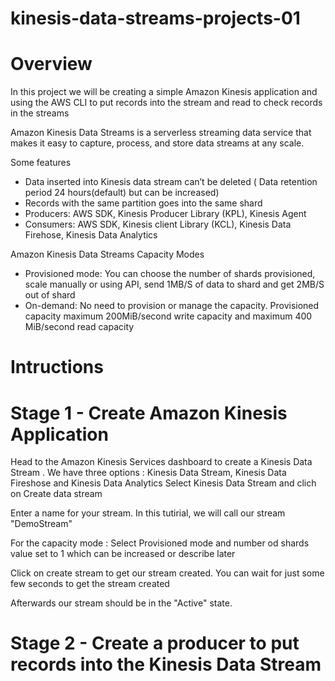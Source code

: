 # kinesis-data-streams-projects-01

# Overview

In this project we will be creating a simple Amazon Kinesis application and using the AWS CLI to put records into the stream and read to check records in the streams

Amazon Kinesis Data Streams is a serverless streaming data service that makes it easy to capture, process, and store data streams at any scale.

Some features
- Data inserted into Kinesis data stream can’t be deleted ( Data retention period 24 hours(default) but can be increased) 
- Records with the same partition goes into the same shard
- Producers: AWS SDK, Kinesis Producer Library (KPL), Kinesis Agent
- Consumers: AWS SDK, Kinesis client Library (KCL), Kinesis Data Firehose, Kinesis Data Analytics

Amazon Kinesis Data Streams Capacity Modes
- Provisioned mode: You can choose the number of shards provisioned, scale manually or using API, send 1MB/S of data to shard and get 2MB/S out of shard
- On-demand: No need to provision or manage the capacity. Provisioned capacity maximum 200MiB/second write capacity and maximum 400 MiB/second read capacity

# Intructions 

# Stage 1 - Create Amazon Kinesis Application

Head to the Amazon Kinesis Services dashboard to create a Kinesis Data Stream . 
We have three options : Kinesis Data Stream, Kinesis Data Fireshose and Kinesis Data Analytics
Select Kinesis Data Stream and clich on Create data stream

Enter a name for your stream. In this tutirial, we will call our stream "DemoStream"

For the capacity mode : Select Provisioned mode and number od shards value set to 1 which can be increased or describe later

Click on create stream to get our stream created. You can wait for just some few seconds to get the stream created

Afterwards our stream should be in the "Active" state.

# Stage 2 - Create a producer to put records into the Kinesis Data Stream


